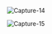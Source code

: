 ![Capture-14](https://github.com/toffickm252/PLPBasicGitAssignment/assets/61627885/6ffe10f4-39cd-49b1-b3ca-6a72cd48c5ff)


![Capture-15](https://github.com/toffickm252/PLPBasicGitAssignment/assets/61627885/b21b5587-aa4c-4014-bab2-cf38cd49ac13)
